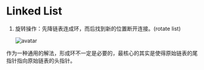 # Linked List 

1. 旋转操作：先降链表连成环，而后找到新的位置断开连接。(rotate list)

   ![avatar](E:\cpp_workspaces\leetcode_solution\Figures\rotate_list.png)

   

作为一种通用的解法，形成环不一定是必要的，最核心的其实是使得原始链表的尾指针指向原始链表的头指针。